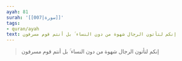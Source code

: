 ```yaml
---
ayah: 81
surah: '[[007|سورة]]'
tags:
- quran/ayah
text: إنكم لتأتون الرجال شهوة من دون النساء ۚ بل أنتم قوم مسرفون
---
```

> إنكم لتأتون الرجال شهوة من دون النساء ۚ بل أنتم قوم مسرفون
